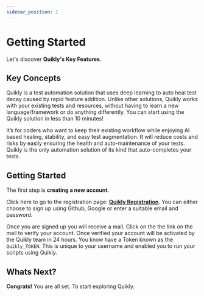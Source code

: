 ```yaml
---
sidebar_position: 1
---
```


# Getting Started

Let's discover **Quikly's Key Features**.

## Key Concepts

Quikly is a test automation solution that uses deep learning to auto heal test decay caused by rapid feature addition. Unlike other solutions, Quikly works with your existing tests and resources, without having to learn a new language/framework or do anything differently. You can start using the Quikly solution in less than 10 minutes!

It’s for coders who want to keep their existing workflow while enjoying AI based healing, stability, and easy test augmentation. It will reduce costs and risks by easily ensuring the health and auto-maintenance of your tests. Quikly is the only automation solution of its kind that auto-completes your tests.

## Getting Started

The first step is **creating a new account**. 

Click here to go to the registration page: **[Quikly Registration](https://prod.k8s.testgold.dev/register)**. 
You can either choose to sign up using Github, Google or enter a suitable email and password.

Once you are signed up you will receive a mail. Click on the the link on the mail to verify your account. Once verified your account will be activated by the Quikly team in 24 hours. You know have a Token known as the `Quikly_TOKEN`. This is unique to your username and enabled you to run your scripts using Quikly.

## Whats Next?

 **Congrats!** You are all set. To start exploring Quikly.

